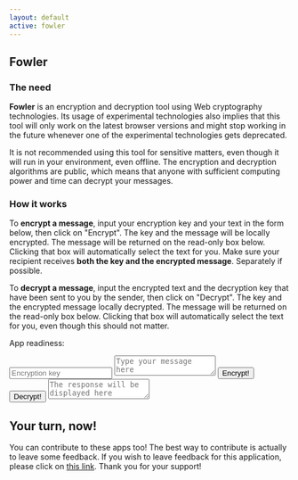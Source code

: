 ```yaml
---
layout: default
active: fowler
---
```

<div class="card" markdown="1">

## Fowler
### The need

**Fowler** is an encryption and decryption tool using Web cryptography technologies. Its usage of experimental
technologies also implies that this tool will only work on the latest browser versions and might stop working in the
future whenever one of the experimental technologies gets deprecated.

It is not recommended using this tool for sensitive matters, even though it will run in your environment, even offline.
The encryption and decryption algorithms are public, which means that anyone with sufficient computing power and time
can decrypt your messages.

### How it works

To **encrypt a message**, input your encryption key and your text in the form below, then click on "Encrypt". The key
and the message will be locally encrypted. The message will be returned on the read-only box below. Clicking that box
will automatically select the text for you. Make sure your recipient receives **both the key and the encrypted
message**. Separately if possible.

To **decrypt a message**, input the encrypted text and the decryption key that have been sent to you by the sender, then
click on "Decrypt". The key and the encrypted message locally decrypted. The message will be returned on the read-only
box below. Clicking that box will automatically select the text for you, even though this should not matter.

</div>

<div class="card">
    <p>
        App readiness: <span class="indicator" id="readiness"></span>
    </p>
    <input id="key" type="text" placeholder="Encryption key" />
    <textarea id="message" placeholder="Type your message here"></textarea>
    <input id="action-enc" type="button" value="Encrypt!" />
    <input id="action-dec" type="button" value="Decrypt!" />
    <textarea id="response" placeholder="The response will be displayed here" readonly></textarea>
</div>

<div class="card" markdown="1">

## Your turn, now!

You can contribute to these apps too! The best way to contribute is actually to leave some feedback. If you wish to
leave feedback for this application, please click on [this link](https://apps.vcz.fr/apps/feedback/?appid=b0GlOIPeLX00).
Thank you for your support!

</div>

<script async defer src="script.js"></script>
